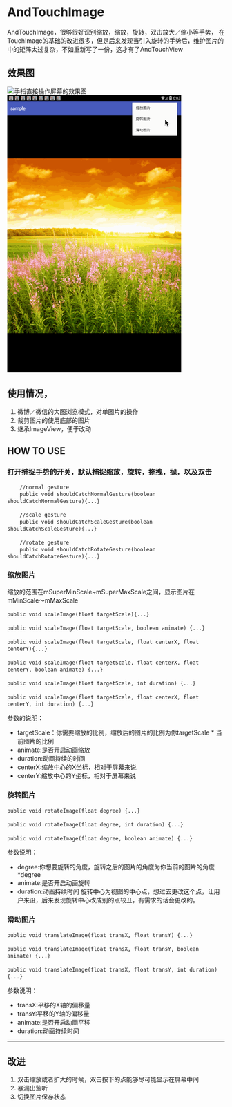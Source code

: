 # AndTouchImage
AndTouchImage，很够很好识别缩放，缩放，旋转，双击放大／缩小等手势，
在TouchImage的基础的改进很多，但是后来发现当引入旋转的手势后，维护图片的中的矩阵太过复杂，不如重新写了一份，这才有了AndTouchView
## 效果图
![手指直接操作屏幕的效果图](images/pointer_gesture_example.gif)
![通过代码来操作的效果图](images/command_example.gif)
## 使用情况，
1. 微博／微信的大图浏览模式，对单图片的操作
2. 裁剪图片的使用底部的图片
3. 继承ImageView，便于改动 

##  HOW TO USE
### 打开捕捉手势的开关，默认捕捉缩放，旋转，拖拽，抛，以及双击
```
    //normal gesture
    public void shouldCatchNormalGesture(boolean shouldCatchNormalGesture){...}
    
    //scale gesture
    public void shouldCatchScaleGesture(boolean shouldCatchScaleGesture){...}
       
    //rotate gesture
    public void shouldCatchRotateGesture(boolean shouldCatchRotateGesture){...}
```

### 缩放图片
缩放的范围在mSuperMinScale~mSuperMaxScale之间，显示图片在mMinScale～mMaxScale
```
public void scaleImage(float targetScale){...}

public void scaleImage(float targetScale, boolean animate) {...}
   
public void scaleImage(float targetScale, float centerX, float centerY){...}

public void scaleImage(float targetScale, float centerX, float centerY, boolean animate) {...}

public void scaleImage(float targetScale, int duration) {...}

public void scaleImage(float targetScale, float centerX, float centerY, int duration) {...}
```
参数的说明：
- targetScale：你需要缩放的比例，缩放后的图片的比例为你targetScale * 当前图片的比例
- animate:是否开启动画缩放
- duration:动画持续的时间
- centerX:缩放中心的X坐标，相对于屏幕来说
- centerY:缩放中心的Y坐标，相对于屏幕来说
  
### 旋转图片
```
public void rotateImage(float degree) {...}

public void rotateImage(float degree, int duration) {...}

public void rotateImage(float degree, boolean animate) {...}
```
参数说明：
- degree:你想要旋转的角度，旋转之后的图片的角度为你当前的图片的角度*degree
- animate:是否开启动画旋转
- duration:动画持续时间
旋转中心为视图的中心点，想过去更改这个点，让用户来设，后来发现旋转中心改成别的点较丑，有需求的话会更改的。

### 滑动图片
```
public void translateImage(float transX, float transY) {...}
 
public void translateImage(float transX, float transY, boolean animate) {...}

public void translateImage(float transX, float transY, int duration) {...}

```

参数说明：
- transX:平移的X轴的偏移量
- transY:平移的Y轴的偏移量
- animate:是否开启动画平移
- duration:动画持续时间
-----


## 改进
1. 双击缩放或者扩大的时候，双击按下的点能够尽可能显示在屏幕中间
2. 暴漏出监听
3. 切换图片保存状态

